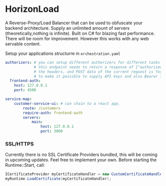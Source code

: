 # HorizonLoad

A Reverse-Proxy/Load Balancer that can be used to obfuscate your backend architecture. Supply an unlimited amount of
servers (theoretically,nothing is infinite). Built on C# for blazing fast performance. There will be room for improvement.
However this works with any web servable content. 

Setup your applications structurre in `orchestration.yaml`

```yaml
authorizers: # you can setup different authorizers for different tasks
             # this endpoint needs to return a response of {"authorised": true|false}
             # the headers, and POST data of the current request is forwarded on
             # to make it possible to supply API keys and also Bearer Tokens etc..
  frontend-auth:
    host: 127.0.0.1
    port: 4500

service-map:
    customer-service-ui: # can chain to a react app.
        route: /customers
        require-auth: frontend-auth
        servers:
            main:
                host: 127.0.0.1
                port: 3000
```

### SSL/HTTPS
Currently there is no SSL Certificate Providers bundled, this will be coming in upcoming updates. Feel free to implement your own.
Before starting the Runtime::Start, call:
```C#
ICertificateProvider myCertificateHandler = new CustomCertificateHandler();
myRuntime.LoadCertificate(myCertificateHandler);
```
